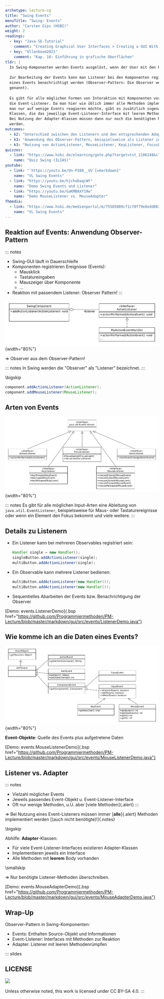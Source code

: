```yaml
---
archetype: lecture-cg
title: "Swing Events"
menuTitle: "Swing: Events"
author: "Carsten Gips (HSBI)"
weight: 2
readings:
  - key: "Java-SE-Tutorial"
    comment: "Creating Graphical User Interfaces > Creating a GUI With Swing"
  - key: "Ullenboom2021"
    comment: "Kap. 18: Einführung in grafische Oberflächen"
tldr: |
  In Swing-Komponenten werden Events ausgelöst, wenn der User mit den Komponenten interagiert.

  Zur Bearbeitung der Events kann man Listener bei den Komponenten registrieren, die bei Auftreten
  eines Events benachrichtigt werden (Observer-Pattern: Die Observer werden in Swing "Listener"
  genannt).

  Es gibt für alle möglichen Formen von Interaktion mit Komponenten vordefinierte Interfaces für
  die Event-Listener. Da man hier wie üblich immer alle Methoden implementieren muss, selbst wenn
  man nur auf wenige Events reagieren möchte, gibt es zusätzlich sogenannte "Adapter": Dies sind
  Klassen, die das jeweilige Event-Listener-Interface mit leeren Methodenrümpfen implementieren.
  Bei Nutzung der Adapter-Klassen müssen dann nur noch die benötigten Methoden überschrieben
  werden.
outcomes:
  - k2: "Unterschied zwischen den Listenern und den entsprechenden Adaptern"
  - k3: "Anwendung des Observer-Pattern, beispielsweise als Listener in Swing, aber auch in eigenen Programmen"
  - k3: "Nutzung von ActionListener, MouseListener, KeyListener, FocusListener"
quizzes:
  - link: "https://www.hsbi.de/elearning/goto.php?target=tst_1106248&client_id=FH-Bielefeld"
    name: "Quiz Swing (ILIAS)"
youtube:
  - link: "`https://youtu.be/Un-FS88__VU`{=markdown}"
    name: "VL Swing Events"
  - link: "https://youtu.be/hjchoDaqcWY"
    name: "Demo Swing Events und Listener"
  - link: "https://youtu.be/GaKMBAXY19w"
    name: "Demo MouseListener vs. MouseAdapter"
fhmedia:
  - link: "https://www.hsbi.de/medienportal/m/75585089cf1cf8f79e8edd8639cdbeef9ebb7f4bc08344ad482be8e76e342588969e4d0e65c0c3196cee6b11a060b6271ec7b22a997f14e967bf075232eab1a7"
    name: "VL Swing Events"
---
```



## Reaktion auf Events: Anwendung Observer-Pattern

::: notes
*   Swing-GUI läuft in Dauerschleife
*   Komponenten registrieren Ereignisse (Events):
    *   Mausklick
    *   Tastatureingaben
    *   Mauszeiger über Komponente
    *   ...
*   Reaktion mit passendem Listener: Observer Pattern!
:::

![](images/ActionListener.png){width="80%"}

=> Observer aus dem Observer-Pattern!

::: notes
In Swing werden die "Observer" als "Listener" bezeichnet.
:::

\bigskip

```java
component.addActionListener(ActionListener);
component.addMouseListener(MouseListener);
```


## Arten von Events

![](images/EventListener.png){width="80%"}

::: notes
Es gibt für alle möglichen Input-Arten eine Ableitung von `java.util.EventListener`,
beispielsweise für Maus- oder Tastaturereignisse oder wenn ein Element den Fokus
bekommt und viele weitere.
:::


## Details zu Listenern

*   Ein Listener kann bei mehreren Observables registriert sein:

    ```java
    Handler single = new Handler();
    singleButton.addActionListener(single);
    multiButton.addActionListener(single);
    ```

*   Ein Observable kann mehrere Listener bedienen:

    ```java
    multiButton.addActionListener(new Handler());
    multiButton.addActionListener(new Handler());
    ```

*   Sequentielles Abarbeiten der Events bzw. Benachrichtigung der Observer

[Demo: events.ListenerDemo]{.bsp href="https://github.com/Programmiermethoden/PM-Lecture/blob/master/markdown/gui/src/events/ListenerDemo.java"}


## Wie komme ich an die Daten eines Events?

![](images/EventObject.png){width="80%"}

**Event-Objekte**: Quelle des Events plus aufgetretene Daten

[Demo: events.MouseListenerDemo]{.bsp href="https://github.com/Programmiermethoden/PM-Lecture/blob/master/markdown/gui/src/events/MouseListenerDemo.java"}


## Listener vs. Adapter

::: notes
*   Vielzahl möglicher Events
*   Jeweils passendes Event-Objekt u. Event-Listener-Interface
*   Oft nur wenige Methoden, u.U. aber [viele Methoden]{.alert}
:::

=> Bei Nutzung eines Event-Listeners müssen immer [**alle**]{.alert}
Methoden implementiert werden [(auch nicht benötigte)!]{.notes}

\bigskip

Abhilfe: **Adapter**-Klassen:

*   Für viele Event-Listener-Interfaces existieren Adapter-Klassen
*   Implementieren jeweils ein Interface
*   Alle Methoden mit **leerem** Body vorhanden

\smallskip

=> Nur benötigte Listener-Methoden überschreiben.

[Demo: events.MouseAdapterDemo]{.bsp href="https://github.com/Programmiermethoden/PM-Lecture/blob/master/markdown/gui/src/events/MouseAdapterDemo.java"}


## Wrap-Up

Observer-Pattern in Swing-Komponenten:

*   Events: Enthalten Source-Objekt und Informationen
*   Event-Listener: Interfaces mit Methoden zur Reaktion
*   Adapter: Listener mit leeren Methodenrümpfen







<!-- DO NOT REMOVE - THIS IS A LAST SLIDE TO INDICATE THE LICENSE AND POSSIBLE EXCEPTIONS (IMAGES, ...). -->
::: slides
## LICENSE
![](https://licensebuttons.net/l/by-sa/4.0/88x31.png)

Unless otherwise noted, this work is licensed under CC BY-SA 4.0.
:::
